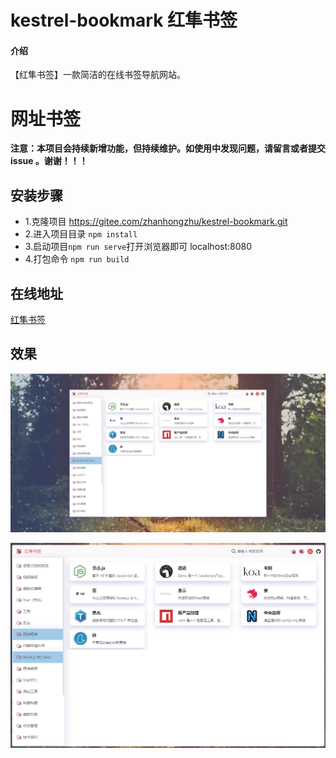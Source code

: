 # kestrel-bookmark 红隼书签

#### 介绍
【红隼书签】一款简洁的在线书签导航网站。

网址书签
========
__注意：本项目会持续新增功能，但持续维护。如使用中发现问题，请留言或者提交 issue 。谢谢！！！__

## 安装步骤

* 1.克隆项目 https://gitee.com/zhanhongzhu/kestrel-bookmark.git
* 2.进入项目目录 `npm install`
* 3.启动项目`npm run serve`打开浏览器即可 localhost:8080
* 4.打包命令 `npm run build`

## 在线地址
[红隼书签](http://bookmark.zhanhongzhu.top/)

## 效果

![](./kestrel01.png)

![](./kestrel02.png)
